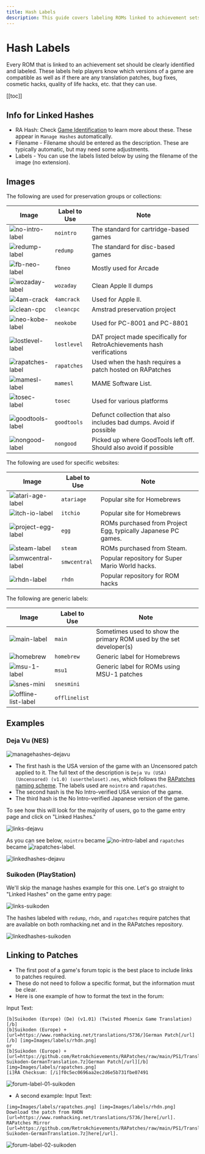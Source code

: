 ```yaml
---
title: Hash Labels
description: This guide covers labeling ROMs linked to achievement sets, including label types, image labels, examples, and how to link patches in the forum.
---
```


# Hash Labels

Every ROM that is linked to an achievement set should be clearly identified and labeled. These labels help players know which versions of a game are compatible as well as if there are any translation patches, bug fixes, cosmetic hacks, quality of life hacks, etc. that they can use.

[[toc]]

## Info for Linked Hashes

- RA Hash: Check [Game Identification](/developer-docs/game-identification) to learn more about these. These appear in `Manage Hashes` automatically.
- Filename - Filename should be entered as the description. These are typically automatic, but may need some adjustments.
- Labels - You can use the labels listed below by using the filename of the image (no extension).

## Images

The following are used for preservation groups or collections:

| Image                                                                                   | Label to Use  | Note                                                                   |
| --------------------------------------------------------------------------------------- | ------------- | ---------------------------------------------------------------------- |
| ![no-intro-label](https://retroachievements.org/Images/labels/nointro.png)              | `nointro`     | The standard for cartridge-based games                                 |
| ![redump-label](https://retroachievements.org/Images/labels/redump.png)                 | `redump`      | The standard for disc-based games                                      |
| ![fb-neo-label](https://retroachievements.org/Images/labels/fbneo.png)                  | `fbneo`       | Mostly used for Arcade                                                 |
| ![wozaday-label](https://static.retroachievements.org/assets/images/labels/wozaday.png) | `wozaday`     | Clean Apple II dumps                                                   |
| ![4am-crack](https://retroachievements.org/Images/labels/4amcrack.png)                  | `4amcrack`    | Used for Apple II.                                                     |
| ![clean-cpc](https://retroachievements.org/Images/labels/cleancpc.png)                  | `cleancpc`    | Amstrad preservation project                                           |
| ![neo-kobe-label](https://retroachievements.org/Images/labels/neokobe.png)              | `neokobe`     | Used for PC-8001 and PC-8801                                           |
| ![lostlevel-label](https://retroachievements.org/Images/labels/lostlevel.png)           | `lostlevel`   | DAT project made specifically for RetroAchievements hash verifications |
| ![rapatches-label](https://retroachievements.org/Images/labels/rapatches.png)           | `rapatches`   | Used when the hash requires a patch hosted on RAPatches                |
| ![mamesl-label](https://retroachievements.org/Images/labels/mamesl.png)                 | `mamesl`      | MAME Software List.                                                    |
| ![tosec-label](https://retroachievements.org/Images/labels/tosec.png)                   | `tosec`       | Used for various platforms                                             |          |
| ![goodtools-label](https://retroachievements.org/Images/labels/goodtools.png)           | `goodtools`   | Defunct collection that also includes bad dumps. Avoid if possible     |
| ![nongood-label](https://retroachievements.org/Images/labels/nongood.png)               | `nongood`     | Picked up where GoodTools left off. Should also avoid if possible      |

The following are used for specific websites:

| Image                                                                                   | Label to Use  | Note                                                                   |
| --------------------------------------------------------------------------------------- | ------------- | ---------------------------------------------------------------------- |
| ![atari-age-label](https://retroachievements.org/Images/labels/atariage.png)            | `atariage`    | Popular site for Homebrews                                             |
| ![itch-io-label](https://retroachievements.org/Images/labels/itchio.png)                | `itchio`      | Popular site for Homebrews                                             |
| ![project-egg-label](https://retroachievements.org/Images/labels/egg.png)               | `egg`         | ROMs purchased from Project Egg, typically Japanese PC games.          |
| ![steam-label](https://retroachievements.org/Images/labels/steam.png)                   | `steam`       | ROMs purchased from Steam.                                             |
| ![smwcentral-label](https://retroachievements.org/Images/labels/smwcentral.png)         | `smwcentral`  | Popular repository for Super Mario World hacks.                        |
| ![rhdn-label](https://retroachievements.org/Images/labels/rhdn.png)                     | `rhdn`        | Popular repository for ROM hacks                                       |

The following are generic labels:

| Image                                                                                   | Label to Use  | Note                                                                   |
| --------------------------------------------------------------------------------------- | ------------- | ---------------------------------------------------------------------- |
| ![main-label](https://retroachievements.org/Images/labels/main.png)                     | `main`        | Sometimes used to show the primary ROM used by the set developer(s)    |
| ![homebrew](https://retroachievements.org/Images/labels/homebrew.png)                   | `homebrew`    | Generic label for Homebrews                                            |
| ![msu-1-label](https://retroachievements.org/Images/labels/msu1.png)                    | `msu1`        | Generic label for ROMs using MSU-1 patches                             |
| ![snes-mini](https://retroachievements.org/Images/labels/snesmini.png)                  | `snesmini`    |
| ![offline-list-label](https://retroachievements.org/Images/labels/offlinelist.png)      | `offlinelist` |

## Examples

### Deja Vu (NES)

![managehashes-dejavu](https://user-images.githubusercontent.com/45054151/233319646-3f288d54-8abc-42f1-8c50-34405e1fffae.PNG)

- The first hash is the USA version of the game with an Uncensored patch applied to it. The full text of the description is `Deja Vu (USA) (Uncensored) (v1.0) (usertheloset).nes`, which follows the [RAPatches naming scheme](https://github.com/RetroAchievements/RAPatches#naming-scheme). The labels used are `nointro` and `rapatches`.
- The second hash is the No Intro-verified USA version of the game.
- The third hash is the No Intro-verified Japanese version of the game.

To see how this will look for the majority of users, go to the game entry page and click on "Linked Hashes."

![links-dejavu](https://user-images.githubusercontent.com/45054151/233319538-9dc200b8-7b81-4d2f-8b92-0c7c4ebf0df6.PNG)

As you can see below, `nointro` became ![no-intro-label](https://retroachievements.org/Images/labels/nointro.png) and `rapatches` became ![rapatches-label](https://retroachievements.org/Images/labels/rapatches.png).

![linkedhashes-dejavu](https://user-images.githubusercontent.com/45054151/233319359-68c03cd0-af16-4cdb-8ae1-591d10281b03.PNG)

### Suikoden (PlayStation)

We'll skip the manage hashes example for this one. Let's go straight to "Linked Hashes" on the game entry page:

![links-suikoden](https://user-images.githubusercontent.com/45054151/233319575-edce08ec-b0d7-453f-8bc2-5156e5fdb259.PNG)

The hashes labeled with `redump`, `rhdn`, and `rapatches` require patches that are available on both romhacking.net and in the RAPatches repository.

![linkedhashes-suikoden](https://user-images.githubusercontent.com/45054151/233319441-ea33b79d-a64b-46d7-a7c3-94e10ad3fa3f.PNG)

## Linking to Patches

- The first post of a game's forum topic is the best place to include links to patches required.
- These do not need to follow a specific format, but the information must be clear.
- Here is one example of how to format the text in the forum:

Input Text:

```
[b]Suikoden (Europe) (De) (v1.01) (Twisted Phoenix Game Translation)[/b]
[b]Suikoden (Europe) + [url=https://www.romhacking.net/translations/5736/]German Patch[/url][/b] [img=Images/labels/rhdn.png]
or
[b]Suikoden (Europe) + [url=https://github.com/RetroAchievements/RAPatches/raw/main/PS1/Translation/German/11255-Suikoden-GermanTranslation.7z]German Patch[/url][/b] [img=Images/labels/rapatches.png]
[i]RA Checksum: [/i]f0c5ec0696aa2ec2d6e5b731fbe07491
```

![forum-label-01-suikoden](https://user-images.githubusercontent.com/45054151/233319102-ed9f77c5-0e10-428f-9d05-57b1fb1c9b1b.PNG)

- A second example:
  Input Text:

```
[img=Images/labels/rapatches.png] [img=Images/labels/rhdn.png]
Download the patch from RHDN [url=https://www.romhacking.net/translations/5736/]here[/url].
RAPatches Mirror [url=https://github.com/RetroAchievements/RAPatches/raw/main/PS1/Translation/German/11255-Suikoden-GermanTranslation.7z]here[/url].
```

![forum-label-02-suikoden](https://user-images.githubusercontent.com/45054151/233319317-9cd38893-9a85-4501-959a-a5be720dee55.PNG)
